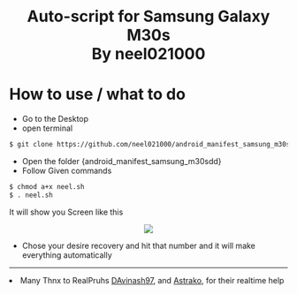 <h1 align="center">
  <br>
  <a>Auto-script for Samsung Galaxy M30s</a>
  <br>
   By neel021000
  <br>
</h1> 

# How to use / what to do

  - Go to the Desktop
  - open terminal  
```bash
$ git clone https://github.com/neel021000/android_manifest_samsung_m30sdd.git 
```
  - Open the folder {android_manifest_samsung_m30sdd}
  - Follow Given commands

```bash
$ chmod a+x neel.sh 
$ . neel.sh
```
It will show you Screen like this
<div align="center">
    <img src="https://i.imgur.com/OGTSuCJ.png"/>
</div>

* Chose your desire recovery and hit that number and it will make everything automatically

***
<li> Many Thnx to RealPruhs <a href="https://github.com/davinash97">DAvinash97</a>, and <a href="https://github.com/Astrako">Astrako</a>, for their realtime help</li>
